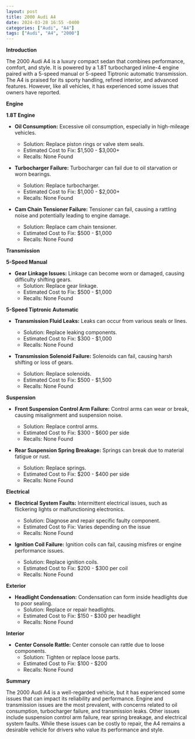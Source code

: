 ```yaml
---
layout: post
title: 2000 Audi A4
date: 2024-03-28 16:55 -0400
categories: ["Audi", "A4"]
tags: ["Audi", "A4", "2000"]
---
```

**Introduction**

The 2000 Audi A4 is a luxury compact sedan that combines performance, comfort, and style. It is powered by a 1.8T turbocharged inline-4 engine paired with a 5-speed manual or 5-speed Tiptronic automatic transmission. The A4 is praised for its sporty handling, refined interior, and advanced features. However, like all vehicles, it has experienced some issues that owners have reported.

**Engine**

**1.8T Engine**

* **Oil Consumption:** Excessive oil consumption, especially in high-mileage vehicles.
    * Solution: Replace piston rings or valve stem seals.
    * Estimated Cost to Fix: $1,500 - $3,000+
    * Recalls: None Found

* **Turbocharger Failure:** Turbocharger can fail due to oil starvation or worn bearings.
    * Solution: Replace turbocharger.
    * Estimated Cost to Fix: $1,000 - $2,000+
    * Recalls: None Found

* **Cam Chain Tensioner Failure:** Tensioner can fail, causing a rattling noise and potentially leading to engine damage.
    * Solution: Replace cam chain tensioner.
    * Estimated Cost to Fix: $500 - $1,000
    * Recalls: None Found

**Transmission**

**5-Speed Manual**

* **Gear Linkage Issues:** Linkage can become worn or damaged, causing difficulty shifting gears.
    * Solution: Replace gear linkage.
    * Estimated Cost to Fix: $500 - $1,000
    * Recalls: None Found

**5-Speed Tiptronic Automatic**

* **Transmission Fluid Leaks:** Leaks can occur from various seals or lines.
    * Solution: Replace leaking components.
    * Estimated Cost to Fix: $300 - $1,000
    * Recalls: None Found

* **Transmission Solenoid Failure:** Solenoids can fail, causing harsh shifting or loss of gears.
    * Solution: Replace solenoids.
    * Estimated Cost to Fix: $500 - $1,500
    * Recalls: None Found

**Suspension**

* **Front Suspension Control Arm Failure:** Control arms can wear or break, causing misalignment and suspension noise.
    * Solution: Replace control arms.
    * Estimated Cost to Fix: $300 - $600 per side
    * Recalls: None Found

* **Rear Suspension Spring Breakage:** Springs can break due to material fatigue or rust.
    * Solution: Replace springs.
    * Estimated Cost to Fix: $200 - $400 per side
    * Recalls: None Found

**Electrical**

* **Electrical System Faults:** Intermittent electrical issues, such as flickering lights or malfunctioning electronics.
    * Solution: Diagnose and repair specific faulty component.
    * Estimated Cost to Fix: Varies depending on the issue
    * Recalls: None Found

* **Ignition Coil Failure:** Ignition coils can fail, causing misfires or engine performance issues.
    * Solution: Replace ignition coils.
    * Estimated Cost to Fix: $200 - $300 per coil
    * Recalls: None Found

**Exterior**

* **Headlight Condensation:** Condensation can form inside headlights due to poor sealing.
    * Solution: Replace or repair headlights.
    * Estimated Cost to Fix: $150 - $300 per headlight
    * Recalls: None Found

**Interior**

* **Center Console Rattle:** Center console can rattle due to loose components.
    * Solution: Tighten or replace loose parts.
    * Estimated Cost to Fix: $100 - $200
    * Recalls: None Found

**Summary**

The 2000 Audi A4 is a well-regarded vehicle, but it has experienced some issues that can impact its reliability and performance. Engine and transmission issues are the most prevalent, with concerns related to oil consumption, turbocharger failure, and transmission leaks. Other issues include suspension control arm failure, rear spring breakage, and electrical system faults. While these issues can be costly to repair, the A4 remains a desirable vehicle for drivers who value its performance and style.
